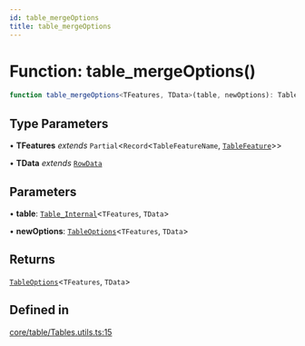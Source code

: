```yaml
---
id: table_mergeOptions
title: table_mergeOptions
---
```


# Function: table\_mergeOptions()

```ts
function table_mergeOptions<TFeatures, TData>(table, newOptions): TableOptions<TFeatures, TData>
```

## Type Parameters

• **TFeatures** *extends* `Partial`\<`Record`\<`TableFeatureName`, [`TableFeature`](../interfaces/tablefeature.md)\>\>

• **TData** *extends* [`RowData`](../type-aliases/rowdata.md)

## Parameters

• **table**: [`Table_Internal`](../type-aliases/table_internal.md)\<`TFeatures`, `TData`\>

• **newOptions**: [`TableOptions`](../type-aliases/tableoptions.md)\<`TFeatures`, `TData`\>

## Returns

[`TableOptions`](../type-aliases/tableoptions.md)\<`TFeatures`, `TData`\>

## Defined in

[core/table/Tables.utils.ts:15](https://github.com/TanStack/table/blob/main/packages/table-core/src/core/table/Tables.utils.ts#L15)
